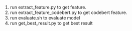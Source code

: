1. run extract_feature.py to get feature.
2. run extract_feature_codebert.py to get codebert feature.
3. run evaluate.sh to evaluate model
4. run get_best_result.py to get best result